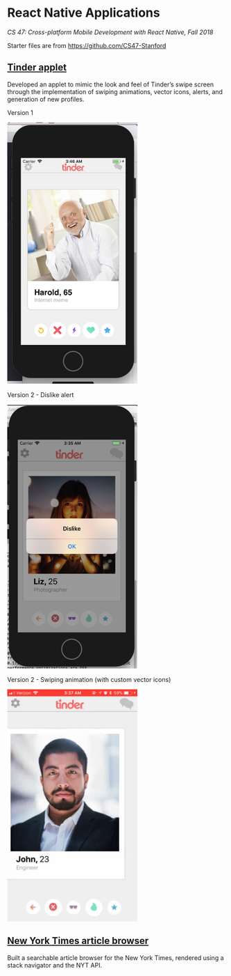 # React Native Applications
*CS 47: Cross-platform Mobile Development with React Native, Fall 2018*

Starter files are from https://github.com/CS47-Stanford

## [Tinder applet](https://github.com/jchens/cs-47/tree/master/tinder%20applet)
Developed an applet to mimic the look and feel of Tinder’s swipe screen through the implementation of swiping animations, vector icons, alerts, and generation of new profiles.

Version 1

<img src="https://github.com/jchens/cs-47/blob/master/tinder%20applet/images/v1.png" width="300">

Version 2 - Dislike alert

<img src="https://github.com/jchens/cs-47/blob/master/tinder%20applet/images/v2%20dislike%20alert.png" width="300">

Version 2 - Swiping animation (with custom vector icons)

<img src="https://github.com/jchens/cs-47/blob/master/tinder%20applet/images/v2%20swiping%20animation.gif" width="300">

## [New York Times article browser](https://github.com/jchens/cs-47/tree/master/nyt%20browser)
Built a searchable article browser for the New York Times, rendered using a stack navigator and the NYT API.
